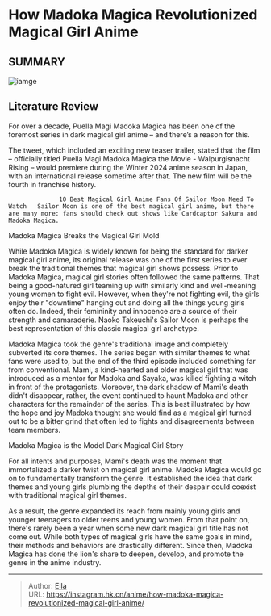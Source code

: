 # How Madoka Magica Revolutionized Magical Girl Anime


## SUMMARY 

![iamge](https://static1.srcdn.com/wordpress/wp-content/uploads/2023/09/madoka-leads-the-magical-girls-in-puella-magi-madoka-magica.jpg)

## Literature Review

For over a decade, Puella Magi Madoka Magica has been one of the foremost series in dark magical girl anime – and there’s a reason for this.





The tweet, which included an exciting new teaser trailer, stated that the film – officially titled Puella Magi Madoka Magica the Movie - Walpurgisnacht Rising – would premiere during the Winter 2024 anime season in Japan, with an international release sometime after that. The new film will be the fourth in franchise history.




                  10 Best Magical Girl Anime Fans Of Sailor Moon Need To Watch   Sailor Moon is one of the best magical girl anime, but there are many more: fans should check out shows like Cardcaptor Sakura and Madoka Magica.   


 Madoka Magica Breaks the Magical Girl Mold 
          

While Madoka Magica is widely known for being the standard for darker magical girl anime, its original release was one of the first series to ever break the traditional themes that magical girl shows possess. Prior to Madoka Magica, magical girl stories often followed the same patterns. That being a good-natured girl teaming up with similarly kind and well-meaning young women to fight evil. However, when they&#39;re not fighting evil, the girls enjoy their &#34;downtime&#34; hanging out and doing all the things young girls often do. Indeed, their femininity and innocence are a source of their strength and camaraderie. Naoko Takeuchi&#39;s Sailor Moon is perhaps the best representation of this classic magical girl archetype.




Madoka Magica took the genre&#39;s traditional image and completely subverted its core themes. The series began with similar themes to what fans were used to, but the end of the third episode included something far from conventional. Mami, a kind-hearted and older magical girl that was introduced as a mentor for Madoka and Sayaka, was killed fighting a witch in front of the protagonists. Moreover, the dark shadow of Mami&#39;s death didn&#39;t disappear, rather, the event continued to haunt Madoka and other characters for the remainder of the series. This is best illustrated by how the hope and joy Madoka thought she would find as a magical girl turned out to be a bitter grind that often led to fights and disagreements between team members.



 Madoka Magica is the Model Dark Magical Girl Story 
          

For all intents and purposes, Mami&#39;s death was the moment that immortalized a darker twist on magical girl anime. Madoka Magica would go on to fundamentally transform the genre. It established the idea that dark themes and young girls plumbing the depths of their despair could coexist with traditional magical girl themes.




As a result, the genre expanded its reach from mainly young girls and younger teenagers to older teens and young women. From that point on, there&#39;s rarely been a year when some new dark magical girl title has not come out. While both types of magical girls have the same goals in mind, their methods and behaviors are drastically different. Since then, Madoka Magica has done the lion&#39;s share to deepen, develop, and promote the genre in the anime industry.



---

> Author: [Ella](https://instagram.hk.cn/)  
> URL: https://instagram.hk.cn/anime/how-madoka-magica-revolutionized-magical-girl-anime/  

